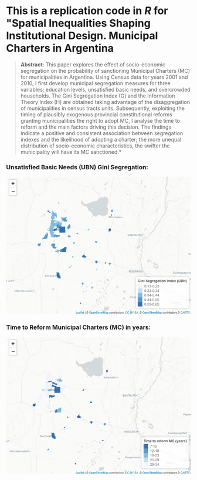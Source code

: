 This is a replication code in *R* for "Spatial Inequalities Shaping Institutional Design. Municipal Charters in Argentina
================


> **Abstract:** This paper explores the effect of socio-economic segregation on the probability of sanctioning Municipal Charters (MC) for municipalities in Argentina. Using Census data for years 2001 and 2010, I first develop municipal segregation measures for three variables; education levels, unsatisfied basic needs, and overcrowded households. The Gini Segregation Index (G) and the Information Theory Index (H) are obtained taking advantage of the disaggregation of municipalities in census tracts units. Subsequently, exploiting the timing of plausibly exogenous provincial constitutional reforms granting municipalities the right to adopt MC, I analyse the time to reform and the main factors driving this decision. The findings indicate a positive and consistent association between segregation indexes and the likelihood of adopting a charter; the more unequal distribution of socio-economic characteristics, the swifter the municipality will have its MC sanctioned.*


### Unsatisfied Basic Needs (UBN) Gini Segregation:
<!-- ![Segregation in Cordoba](https://github.com/santiagodiaz10/seg_municharters/blob/main/images/cba_gini_segregation.png)
-->

<!--
```{r}
knitr::include_graphics("./images/cba_gini_segregation.PNG",  error = F)
```
-->

![Segregation in Cordoba](./images/cba_gini_segregation.png)

### Time to Reform Municipal Charters (MC) in years:
<!-- ![Time to reform MC in Cordoba province](https://github.com/santiagodiaz10/seg_municharters/blob/main/images/cba_time_to_co.png)
-->
![Time to reform MC in Cordoba province](./images/cba_time_to_co.png)